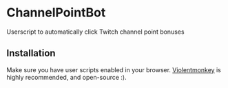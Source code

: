 # ChannelPointBot 
Userscript to automatically click Twitch channel point bonuses

## Installation

Make sure you have user scripts enabled in your browser. [Violentmonkey](https://violentmonkey.github.io/) is highly recommended, and open-source :).
